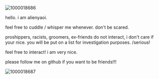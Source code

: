![1000018686](https://github.com/user-attachments/assets/a04b2a38-36d2-474f-966d-08aac87e0df5)

hello. i am alienyaoi. 

feel free to cuddle / whisper me whenever. don't be scared.

proshippers, racists, groomers, ex-friends do not interact, i don't care if your nice. you will be put on a list for investigation purposes. /serious! 

feel free to interact! i am very nice. 

please follow me on github if you want to be friends!!! 

![1000018687](https://github.com/user-attachments/assets/c23d7963-6e28-4aff-9e23-41608cd8862d)
